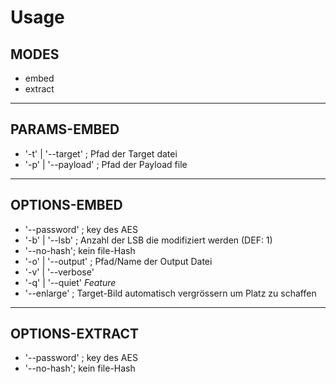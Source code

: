 # Usage

## MODES
- embed
- extract

----
## PARAMS-EMBED
- '-t' | '--target' ; Pfad der Target datei
- '-p' | '--payload' ; Pfad der Payload file

----
## OPTIONS-EMBED
- '--password' ; key des AES
- '-b' | '--lsb' ; Anzahl der LSB die modifiziert werden (DEF: 1)
- '--no-hash'; kein file-Hash
- '-o' | '--output' ; Pfad/Name der Output Datei
- '-v' | '--verbose'
- '-q' | '--quiet'
*Feature*
- '--enlarge' ; Target-Bild automatisch vergrössern um Platz zu schaffen

----
## OPTIONS-EXTRACT
- '--password' ; key des AES
- '--no-hash'; kein file-Hash
